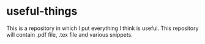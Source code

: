 # useful-things
This is a repository in which I put everything I think is useful.
This repository will contain .pdf file, .tex file and various snippets.
